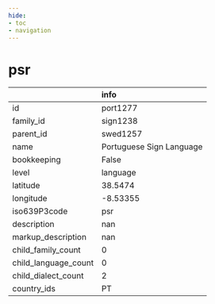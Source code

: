 ```yaml
---
hide:
- toc
- navigation
---
```

# psr
|                      | info                     |
|:---------------------|:-------------------------|
| id                   | port1277                 |
| family_id            | sign1238                 |
| parent_id            | swed1257                 |
| name                 | Portuguese Sign Language |
| bookkeeping          | False                    |
| level                | language                 |
| latitude             | 38.5474                  |
| longitude            | -8.53355                 |
| iso639P3code         | psr                      |
| description          | nan                      |
| markup_description   | nan                      |
| child_family_count   | 0                        |
| child_language_count | 0                        |
| child_dialect_count  | 2                        |
| country_ids          | PT                       |
